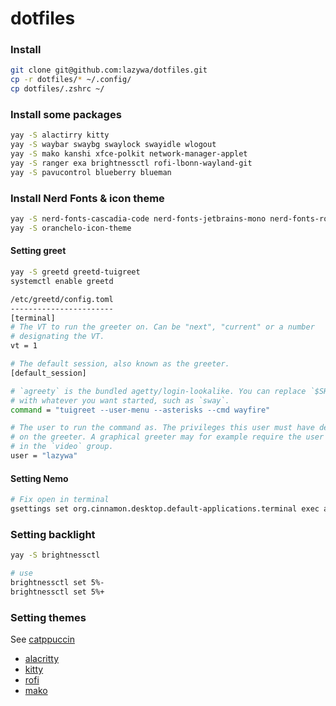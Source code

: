 # dotfiles

### Install

```bash
git clone git@github.com:lazywa/dotfiles.git
cp -r dotfiles/* ~/.config/
cp dotfiles/.zshrc ~/
```

### Install some packages

```bash
yay -S alactirry kitty
yay -S waybar swaybg swaylock swayidle wlogout
yay -S mako kanshi xfce-polkit network-manager-applet
yay -S ranger exa brightnessctl rofi-lbonn-wayland-git
yay -S pavucontrol blueberry blueman
```

### Install Nerd Fonts & icon theme

```bash
yay -S nerd-fonts-cascadia-code nerd-fonts-jetbrains-mono nerd-fonts-robotomono
yay -S oranchelo-icon-theme
```

#### Setting greet

```bash
yay -S greetd greetd-tuigreet
systemctl enable greetd

/etc/greetd/config.toml
-----------------------
[terminal]
# The VT to run the greeter on. Can be "next", "current" or a number
# designating the VT.
vt = 1

# The default session, also known as the greeter.
[default_session]

# `agreety` is the bundled agetty/login-lookalike. You can replace `$SHELL`
# with whatever you want started, such as `sway`.
command = "tuigreet --user-menu --asterisks --cmd wayfire"

# The user to run the command as. The privileges this user must have depends
# on the greeter. A graphical greeter may for example require the user to be
# in the `video` group.
user = "lazywa"
```

#### Setting Nemo

```bash
# Fix open in terminal
gsettings set org.cinnamon.desktop.default-applications.terminal exec alacritty
```

### Setting backlight

```bash
yay -S brightnessctl

# use
brightnessctl set 5%-
brightnessctl set 5%+
```

### Setting themes

See [catppuccin](https://github.com/catppuccin/catppuccin)

- [alacritty](https://github.com/catppuccin/alacritty)
- [kitty](https://github.com/catppuccin/kitty)
- [rofi](https://github.com/catppuccin/rofi)
- [mako](https://github.com/catppuccin/mako)
